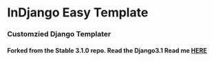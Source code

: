 # InDjango Easy Template
### Customzied Django Templater
#### Forked from the Stable 3.1.0 repo. Read the Django3.1 Read me [HERE](https://github.com/django/django)

